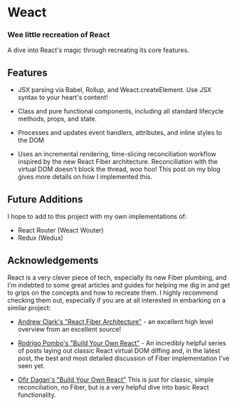# Weact #
### Wee little recreation of React ###

A dive into React's magic through recreating its core features.

## Features ##

* JSX parsing via Babel, Rollup, and Weact.createElement. Use JSX syntax to your heart's content!

* Class and pure functional components, including all standard lifecycle methods, props, and state.

* Processes and updates event handlers, attributes, and inline styles to the DOM

* Uses an incremental rendering, time-slicing reconciliation workflow inspired by the new React Fiber architecture. Reconciliation with the virtual DOM doesn't block the thread, woo hoo! This post on my blog gives more details on how I implemented this.

## Future Additions ##

I hope to add to this project with my own implementations of:

* React Router (Weact Wouter)
* Redux (Wedux)

## Acknowledgements ##
React is a very clever piece of tech, especially its new Fiber plumbing, and I'm indebted to some great articles and guides for helping me dig in and get to grips on the concepts and how to recreate them. I highly recommend checking them out, especially if you are at all interested in embarking on a similar project:

* [Andrew Clark's "React Fiber Architecture"](https://github.com/acdlite/react-fiber-architecture) - an excellent high level overview from an excellent source!

* [Rodrigo Pombo's "Build Your Own React"](https://engineering.hexacta.com/didact-fiber-incremental-reconciliation-b2fe028dcaec) - An incredibly helpful series of posts laying out classic React virtual DOM diffing and, in the latest post, the best and most detailed discussion of Fiber implementation I've seen yet.

* [Ofir Dagan's "Build Your Own React"](https://hackernoon.com/build-your-own-react-48edb8ed350d) This is just for classic, simple reconciliation, no Fiber, but is a very helpful dive into basic React functionality.
